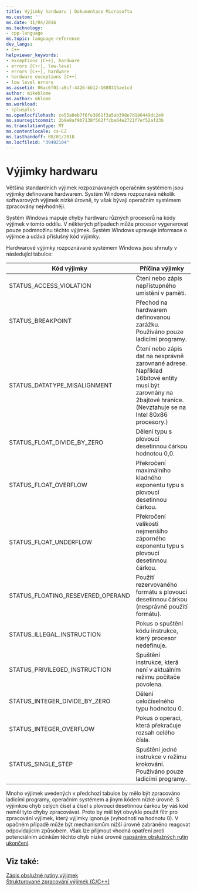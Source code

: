```yaml
---
title: Výjimky hardwaru | Dokumentace Microsoftu
ms.custom: ''
ms.date: 11/04/2016
ms.technology:
- cpp-language
ms.topic: language-reference
dev_langs:
- C++
helpviewer_keywords:
- exceptions [C++], hardware
- errors [C++], low-level
- errors [C++], hardware
- hardware exceptions [C++]
- low level errors
ms.assetid: 06ac6f01-a8cf-4426-bb12-1688315ae1cd
author: mikeblome
ms.author: mblome
ms.workload:
- cplusplus
ms.openlocfilehash: ce55a0eb7f6fe3861f3a5ab398e7d186449dc2e9
ms.sourcegitcommit: 2b9e8af9b7138f502ffcba64e2721f7ef52af23b
ms.translationtype: MT
ms.contentlocale: cs-CZ
ms.lasthandoff: 08/01/2018
ms.locfileid: "39402104"
---
```

# <a name="hardware-exceptions"></a>Výjimky hardwaru
Většina standardních výjimek rozpoznávaných operačním systémem jsou výjimky definované hardwarem. Systém Windows rozpoznává několik softwarových výjimek nízké úrovně, ty však bývají operačním systémem zpracovány nejvhodněji.  
  
 Systém Windows mapuje chyby hardwaru různých procesorů na kódy výjimek v tomto oddílu. V některých případech může procesor vygenerovat pouze podmnožinu těchto výjimek. Systém Windows upravuje informace o výjimce a udává příslušný kód výjimky.  
  
 Hardwarové výjimky rozpoznávané systémem Windows jsou shrnuty v následující tabulce:  
  
|Kód výjimky|Příčina výjimky|  
|--------------------|------------------------|  
|STATUS_ACCESS_VIOLATION|Čtení nebo zápis nepřístupného umístění v paměti.|  
|STATUS_BREAKPOINT|Přechod na hardwarem definovanou zarážku. Používáno pouze ladicími programy.|  
|STATUS_DATATYPE_MISALIGNMENT|Čtení nebo zápis dat na nesprávně zarovnané adrese. Například 16bitové entity musí být zarovnány na 2bajtové hranice. (Nevztahuje se na Intel 80*x*86 procesory.)|  
|STATUS_FLOAT_DIVIDE_BY_ZERO|Dělení typu s plovoucí desetinnou čárkou hodnotou 0,0.|  
|STATUS_FLOAT_OVERFLOW|Překročení maximálního kladného exponentu typu s plovoucí desetinnou čárkou.|  
|STATUS_FLOAT_UNDERFLOW|Překročení velikosti nejmenšího záporného exponentu typu s plovoucí desetinnou čárkou.|  
|STATUS_FLOATING_RESEVERED_OPERAND|Použití rezervovaného formátu s plovoucí desetinnou čárkou (nesprávné použití formátu).|  
|STATUS_ILLEGAL_INSTRUCTION|Pokus o spuštění kódu instrukce, který procesor nedefinuje.|  
|STATUS_PRIVILEGED_INSTRUCTION|Spuštění instrukce, která není v aktuálním režimu počítače povolena.|  
|STATUS_INTEGER_DIVIDE_BY_ZERO|Dělení celočíselného typu hodnotou 0.|  
|STATUS_INTEGER_OVERFLOW|Pokus o operaci, která překračuje rozsah celého čísla.|  
|STATUS_SINGLE_STEP|Spuštění jedné instrukce v režimu krokování. Používáno pouze ladicími programy.|  
  
 Mnoho výjimek uvedených v předchozí tabulce by mělo být zpracováno ladicími programy, operačním systémem a jiným kódem nízké úrovně. S výjimkou chyb celých čísel a čísel s plovoucí desetinnou čárkou by váš kód neměl tyto chyby zpracovávat. Proto by měl být obvykle použit filtr pro zpracování výjimek, který výjimky ignoruje (vyhodnotí na hodnotu 0). V opačném případě může být mechanismům nižší úrovně zabráněno reagovat odpovídajícím způsobem. Však lze přijmout vhodná opatření proti potenciálním účinkům těchto chyb nízké úrovně [napsáním obslužných rutin ukončení](../cpp/writing-a-termination-handler.md).  
  
## <a name="see-also"></a>Viz také:  
 [Zápis obslužné rutiny výjimek](../cpp/writing-an-exception-handler.md)   
 [Strukturované zpracování výjimek (C/C++)](../cpp/structured-exception-handling-c-cpp.md)